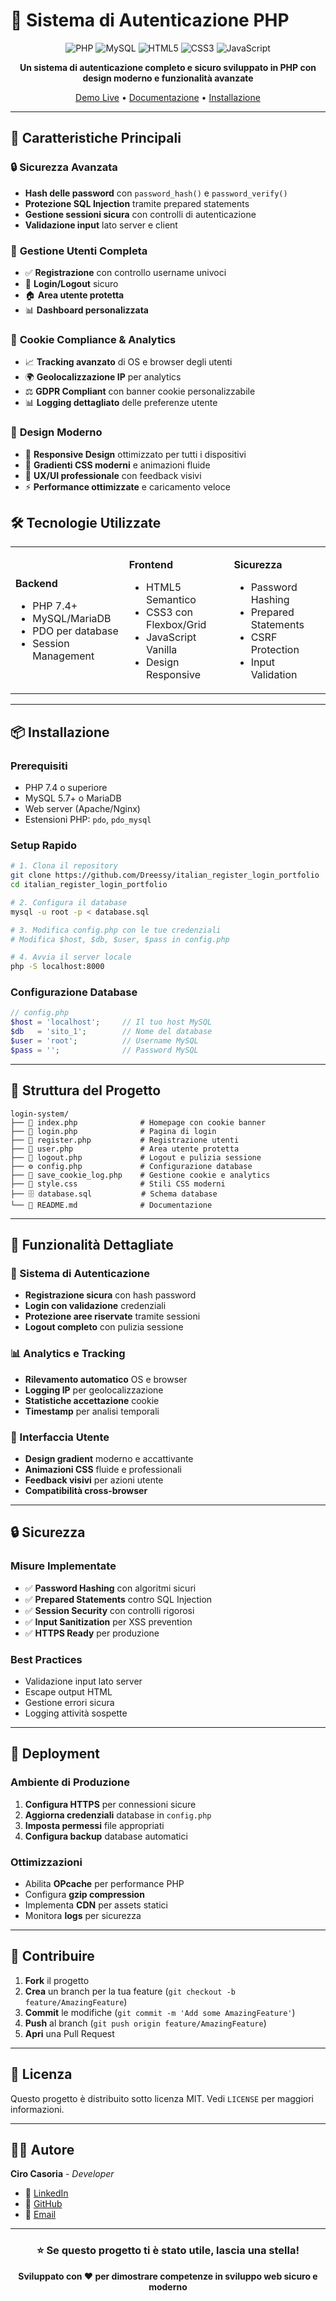 # 🔐 Sistema di Autenticazione PHP

<div align="center">

![PHP](https://img.shields.io/badge/PHP-777BB4?style=for-the-badge&logo=php&logoColor=white)
![MySQL](https://img.shields.io/badge/MySQL-4479A1?style=for-the-badge&logo=mysql&logoColor=white)
![HTML5](https://img.shields.io/badge/HTML5-E34F26?style=for-the-badge&logo=html5&logoColor=white)
![CSS3](https://img.shields.io/badge/CSS3-1572B6?style=for-the-badge&logo=css3&logoColor=white)
![JavaScript](https://img.shields.io/badge/JavaScript-F7DF1E?style=for-the-badge&logo=javascript&logoColor=black)

**Un sistema di autenticazione completo e sicuro sviluppato in PHP con design moderno e funzionalità avanzate**

[Demo Live](#) • [Documentazione](#caratteristiche) • [Installazione](#installazione)

</div>

---

## 🌟 Caratteristiche Principali

### 🔒 **Sicurezza Avanzata**
- **Hash delle password** con `password_hash()` e `password_verify()`
- **Protezione SQL Injection** tramite prepared statements
- **Gestione sessioni sicura** con controlli di autenticazione
- **Validazione input** lato server e client

### 👤 **Gestione Utenti Completa**
- ✅ **Registrazione** con controllo username univoci
- 🔑 **Login/Logout** sicuro
- 🏠 **Area utente protetta**
- 📊 **Dashboard personalizzata**

### 🍪 **Cookie Compliance & Analytics**
- 📈 **Tracking avanzato** di OS e browser degli utenti
- 🌍 **Geolocalizzazione IP** per analytics
- ⚖️ **GDPR Compliant** con banner cookie personalizzabile
- 📊 **Logging dettagliato** delle preferenze utente

### 🎨 **Design Moderno**
- 📱 **Responsive Design** ottimizzato per tutti i dispositivi
- 🌈 **Gradienti CSS moderni** e animazioni fluide
- 🎯 **UX/UI professionale** con feedback visivi
- ⚡ **Performance ottimizzate** e caricamento veloce


## 🛠️ Tecnologie Utilizzate

<table>
<tr>
<td>

**Backend**
- PHP 7.4+
- MySQL/MariaDB
- PDO per database
- Session Management

</td>
<td>

**Frontend**
- HTML5 Semantico
- CSS3 con Flexbox/Grid
- JavaScript Vanilla
- Design Responsive

</td>
<td>

**Sicurezza**
- Password Hashing
- Prepared Statements
- CSRF Protection
- Input Validation

</td>
</tr>
</table>

---

## 📦 Installazione

### Prerequisiti
- PHP 7.4 o superiore
- MySQL 5.7+ o MariaDB
- Web server (Apache/Nginx)
- Estensioni PHP: `pdo`, `pdo_mysql`

### Setup Rapido

```bash
# 1. Clona il repository
git clone https://github.com/Dreessy/italian_register_login_portfolio
cd italian_register_login_portfolio

# 2. Configura il database
mysql -u root -p < database.sql

# 3. Modifica config.php con le tue credenziali
# Modifica $host, $db, $user, $pass in config.php

# 4. Avvia il server locale
php -S localhost:8000
```

### Configurazione Database

```php
// config.php
$host = 'localhost';     // Il tuo host MySQL
$db   = 'sito_1';        // Nome del database
$user = 'root';          // Username MySQL
$pass = '';              // Password MySQL
```

---

## 📁 Struttura del Progetto

```
login-system/
├── 📄 index.php              # Homepage con cookie banner
├── 🔑 login.php              # Pagina di login
├── 📝 register.php           # Registrazione utenti
├── 👤 user.php               # Area utente protetta
├── 🚪 logout.php             # Logout e pulizia sessione
├── ⚙️ config.php             # Configurazione database
├── 🍪 save_cookie_log.php    # Gestione cookie e analytics
├── 🎨 style.css              # Stili CSS moderni
├── 🗄️ database.sql           # Schema database
└── 📖 README.md              # Documentazione
```

---

## 🔧 Funzionalità Dettagliate

### 🔐 Sistema di Autenticazione
- **Registrazione sicura** con hash password
- **Login con validazione** credenziali
- **Protezione aree riservate** tramite sessioni
- **Logout completo** con pulizia sessione

### 📊 Analytics e Tracking
- **Rilevamento automatico** OS e browser
- **Logging IP** per geolocalizzazione
- **Statistiche accettazione** cookie
- **Timestamp** per analisi temporali

### 🎨 Interfaccia Utente
- **Design gradient** moderno e accattivante
- **Animazioni CSS** fluide e professionali
- **Feedback visivi** per azioni utente
- **Compatibilità cross-browser**

---

## 🔒 Sicurezza

### Misure Implementate
- ✅ **Password Hashing** con algoritmi sicuri
- ✅ **Prepared Statements** contro SQL Injection
- ✅ **Session Security** con controlli rigorosi
- ✅ **Input Sanitization** per XSS prevention
- ✅ **HTTPS Ready** per produzione

### Best Practices
- Validazione input lato server
- Escape output HTML
- Gestione errori sicura
- Logging attività sospette

---

## 🚀 Deployment

### Ambiente di Produzione
1. **Configura HTTPS** per connessioni sicure
2. **Aggiorna credenziali** database in `config.php`
3. **Imposta permessi** file appropriati
4. **Configura backup** database automatici

### Ottimizzazioni
- Abilita **OPcache** per performance PHP
- Configura **gzip compression**
- Implementa **CDN** per assets statici
- Monitora **logs** per sicurezza

---

## 🤝 Contribuire

1. **Fork** il progetto
2. **Crea** un branch per la tua feature (`git checkout -b feature/AmazingFeature`)
3. **Commit** le modifiche (`git commit -m 'Add some AmazingFeature'`)
4. **Push** al branch (`git push origin feature/AmazingFeature`)
5. **Apri** una Pull Request

---

## 📄 Licenza

Questo progetto è distribuito sotto licenza MIT. Vedi `LICENSE` per maggiori informazioni.

---

## 👨‍💻 Autore

**Ciro Casoria** - *Developer*

- 💼 [LinkedIn](https://www.linkedin.com/in/ciro-casoria-01b93b201)
- 🐙 [GitHub](https://github.com/Dreessy)
- 📧 [Email](ciro062012@icloud.com)

---

<div align="center">

### ⭐ Se questo progetto ti è stato utile, lascia una stella!

**Sviluppato con ❤️ per dimostrare competenze in sviluppo web sicuro e moderno**

</div>
